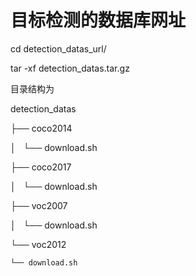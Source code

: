 # 目标检测的数据库网址

cd detection_datas_url/

tar -xf detection_datas.tar.gz

目录结构为

detection_datas

├── coco2014

│   └── download.sh

├── coco2017

│   └── download.sh

├── voc2007

│   └── download.sh

└── voc2012

    └── download.sh
